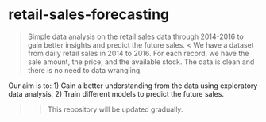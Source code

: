 # retail-sales-forecasting
> Simple data analysis on the retail sales data through 2014-2016 to gain better insights and predict the future sales. <
We have a dataset from daily retail sales in 2014 to 2016. For each record, we have the sale amount, the price, and the available stock.
The data is clean and there is no need to data wrangling.

Our aim is to: 
                1) Gain a better understanding from the data using exploratory data analysis.
                2) Train different models to predict the future sales.

>> This repository will be updated gradually.
